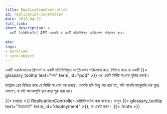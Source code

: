 ```yaml
---
title: ReplicationController
id: replication-controller
date: 2018-04-12
full_link: 
short_description: >
  একটি (ডেপ্রিসিয়েটেড) API অবজেক্ট যা একটি প্রতিলিপিকৃত অ্যাপ্লিকেশন পরিচালনা করে।
  
aka: 
tags:
- workload
- core-object
---
```

 একটি ওয়ার্কলোডের রিসোর্স যা একটি প্রতিলিপিকৃত অ্যাপ্লিকেশন পরিচালনা করে, 
নিশ্চিত করে যে একটি {{< glossary_tooltip text="পড" term_id="pod" >}} এর একটি নির্দিষ্ট সংখ্যক দৃষ্টান্ত চলছে ৷

<!--more-->

কন্ট্রোল প্লেন নিশ্চিত করে যে নির্দিষ্ট সংখ্যক পড চলছে, এমনকি যদি কিছু পড ব্যর্থ হয়,
যদি আপনি ম্যানুয়ালি পড মুছে ফেলেন, বা যদি অনেকগুলি ভুল করে শুরু করা হয়।

{{< note >}}
ReplicationController ডেপ্রিসিয়েটেড করা হয়েছে। দেখুন
{{< glossary_tooltip text="ডিপ্লয়মেন্ট" term_id="deployment" >}}, যা একই রকম।
{{< /note >}}
